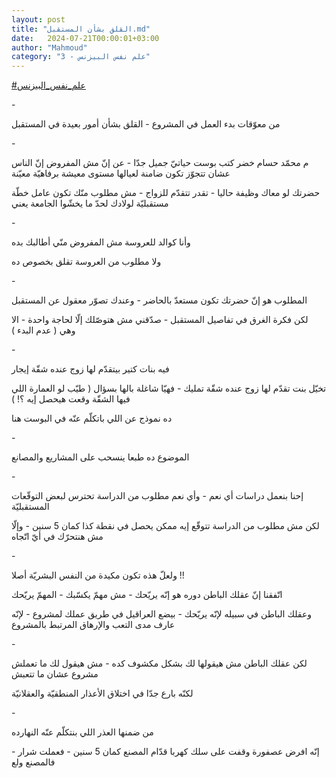 ```yaml
---
layout: post
title: "القلق بشأن المستقبل.md"
date:   2024-07-21T00:00:01+03:00
author: "Mahmoud"
category: "3 - علم نفس البيزنس"
---
```

[<u>\#علم_نفس_البيزنس</u>](https://www.facebook.com/hashtag/%D8%B9%D9%84%D9%85_%D9%86%D9%81%D8%B3_%D8%A7%D9%84%D8%A8%D9%8A%D8%B2%D9%86%D8%B3?__eep__=6&__cft__%5b0%5d=AZWqSbaGCIuoDKfpGysVHKG26Qg9nsRcjST-M4dDFYXSDEM0Snh7-WwYB_6I4CHdkN1KFagQKlN_h6Jyb2b7y5iaYYHhDyl0NaorRSAm9t1BYo1OdFWoGnzqSija7BOctkcEf-oDEygNWnmh4eSWA3I4l-xsiv3LeI9q5MONRyHrYg&__tn__=*NK-R)

\-

من معوّقات بدء العمل في المشروع - القلق بشأن أمور بعيدة
في المستقبل

\-

م محمّد حسام خضر كتب بوست حياتيّ جميل جدّا - عن إنّ مش
المفروض إنّ الناس عشان تتجوّز تكون ضامنة لعيالها مستوى معيشة برفاهيّة
معيّنة

حضرتك لو معاك وظيفة حاليا - تقدر تتقدّم للزواج - مش مطلوب
منّك تكون عامل خطّة مستقبليّة لولادك لحدّ ما يخشّوا الجامعة يعني

\-

وأنا كوالد للعروسة مش المفروض منّي أطالبك بده

ولا مطلوب من العروسة تقلق بخصوص ده

\-

المطلوب هو إنّ حضرتك تكون مستعدّ بالحاضر - وعندك تصوّر
معقول عن المستقبل

لكن فكرة الغرق في تفاصيل المستقبل - صدّقني مش هتوصّلك إلّا
لحاجة واحدة - الا وهي ( عدم البدء )

\-

فيه بنات كتير بيتقدّم لها زوج عنده شقّة إيجار

تخيّل بنت تقدّم لها زوج عنده شقّة تمليك - فهيّا شاغلة بالها
بسؤال ( طيّب لو العمارة اللي فيها الشقّة وقعت هيحصل إيه ؟! )

ده نموذج عن اللي باتكلّم عنّه في البوست هنا

\-

الموضوع ده طبعا ينسحب على المشاريع والمصانع

\-

إحنا بنعمل دراسات أي نعم - وأي نعم مطلوب من الدراسة
تحترس لبعض التوقّعات المستقبليّة

لكن مش مطلوب من الدراسة تتوقّع إيه ممكن يحصل في نقطة كذا
كمان 5 سنين - وإلّا مش هنتحرّك في أيّ اتّجاه

\-

ولعلّ هذه تكون مكيدة من النفس البشريّة أصلا !!

اتّفقنا إنّ عقلك الباطن دوره هو إنّه يريّحك - مش مهمّ يكسّبك -
المهمّ يريّحك

وعقلك الباطن في سبيله لإنّه يريّحك - بيضع العراقيل في طريق
عملك لمشروع - لإنّه عارف مدى التعب والإرهاق المرتبط بالمشروع

\-

لكن عقلك الباطن مش هيقولها لك بشكل مكشوف كده - مش هيقول
لك ما تعملش مشروع عشان ما تتعبش

لكنّه بارع جدّا في اختلاق الأعذار المنطقيّة
والعقلانيّة

\-

من ضمنها العذر اللي بنتكلّم عنّه النهارده

إنّه افرض عصفورة وقفت على سلك كهربا قدّام المصنع كمان 5
سنين - فعملت شرار - فالمصنع ولع
